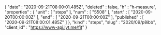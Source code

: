{
  "date" : "2020-09-21T08:00:01.485Z",
  "deleted" : false,
  "h" : "h-measure",
  "properties" : {
    "unit" : [ "steps" ],
    "num" : [ "5508" ],
    "start" : [ "2020-09-20T00:00:00Z" ],
    "end" : [ "2020-09-21T00:00:00Z" ],
    "published" : [ "2020-09-21T08:00:01.485Z" ]
  },
  "kind" : "steps",
  "slug" : "2020/09/p8ibb",
  "client_id" : "https://www-api.jvt.me/fit"
}
